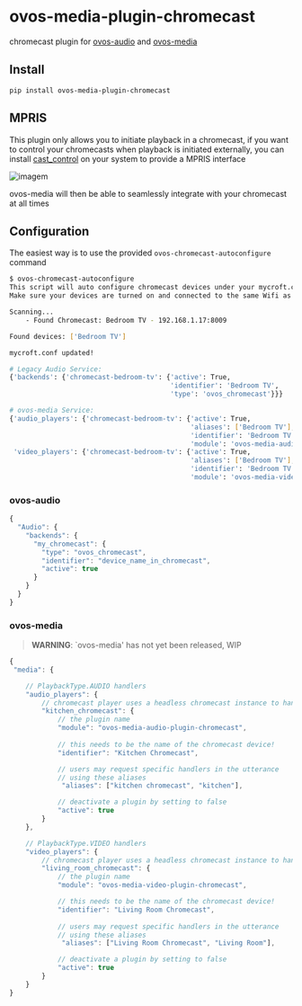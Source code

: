 # ovos-media-plugin-chromecast

chromecast plugin for [ovos-audio](https://github.com/OpenVoiceOS/ovos-audio) and [ovos-media](https://github.com/OpenVoiceOS/ovos-media)

## Install

`pip install ovos-media-plugin-chromecast`

## MPRIS

This plugin only allows you to initiate playback in a chromecast, if you want to control your chromecasts when playback is initiated externally, you can install [cast_control](https://github.com/alexdelorenzo/cast_control) on your system to provide a MPRIS interface

![imagem](https://github.com/OpenVoiceOS/ovos-media-plugin-chromecast/assets/33701864/b1c7de47-750c-478a-9ebe-15d4076eb71c)

ovos-media will then be able to seamlessly integrate with your chromecast at all times

## Configuration

The easiest way is to use the provided `ovos-chromecast-autoconfigure` command

```bash
$ ovos-chromecast-autoconfigure
This script will auto configure chromecast devices under your mycroft.conf
Make sure your devices are turned on and connected to the same Wifi as you, otherwise discovery will fail

Scanning...
    - Found Chromecast: Bedroom TV - 192.168.1.17:8009

Found devices: ['Bedroom TV']

mycroft.conf updated!

# Legacy Audio Service:
{'backends': {'chromecast-bedroom-tv': {'active': True,
                                        'identifier': 'Bedroom TV',
                                        'type': 'ovos_chromecast'}}}

# ovos-media Service:
{'audio_players': {'chromecast-bedroom-tv': {'active': True,
                                             'aliases': ['Bedroom TV'],
                                             'identifier': 'Bedroom TV',
                                             'module': 'ovos-media-audio-plugin-chromecast'}}},
 'video_players': {'chromecast-bedroom-tv': {'active': True,
                                             'aliases': ['Bedroom TV'],
                                             'identifier': 'Bedroom TV',
                                             'module': 'ovos-media-video-plugin-chromecast'}}}
```

### ovos-audio

```javascript
{
  "Audio": {
    "backends": {
      "my_chromecast": {
        "type": "ovos_chromecast",
        "identifier": "device_name_in_chromecast",
        "active": true
      }
    }
  }
}
```


### ovos-media

> **WARNING**: `ovos-media' has not yet been released, WIP

```javascript
{
 "media": {

    // PlaybackType.AUDIO handlers
    "audio_players": {
        // chromecast player uses a headless chromecast instance to handle uris
        "kitchen_chromecast": {
            // the plugin name
            "module": "ovos-media-audio-plugin-chromecast",
            
            // this needs to be the name of the chromecast device!
            "identifier": "Kitchen Chromecast",

            // users may request specific handlers in the utterance
            // using these aliases
             "aliases": ["kitchen chromecast", "kitchen"],

            // deactivate a plugin by setting to false
            "active": true
        }
    },

    // PlaybackType.VIDEO handlers
    "video_players": {
        // chromecast player uses a headless chromecast instance to handle uris
        "living_room_chromecast": {
            // the plugin name
            "module": "ovos-media-video-plugin-chromecast",

            // this needs to be the name of the chromecast device!
            "identifier": "Living Room Chromecast",
            
            // users may request specific handlers in the utterance
            // using these aliases
             "aliases": ["Living Room Chromecast", "Living Room"],

            // deactivate a plugin by setting to false
            "active": true
        }
    }
}
```
